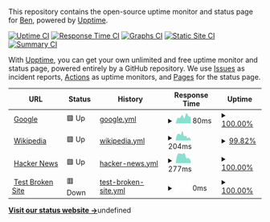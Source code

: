 This repository contains the open-source uptime monitor and status page for [Ben](datatobsn.com), powered by [Upptime](https://github.com/upptime/upptime).

[![Uptime CI](https://github.com/uracilo/uptime/workflows/Uptime%20CI/badge.svg)](https://github.com/uracilo/uptime/actions?query=workflow%3A%22Uptime+CI%22)
[![Response Time CI](https://github.com/uracilo/uptime/workflows/Response%20Time%20CI/badge.svg)](https://github.com/uracilo/uptime/actions?query=workflow%3A%22Response+Time+CI%22)
[![Graphs CI](https://github.com/uracilo/uptime/workflows/Graphs%20CI/badge.svg)](https://github.com/uracilo/uptime/actions?query=workflow%3A%22Graphs+CI%22)
[![Static Site CI](https://github.com/uracilo/uptime/workflows/Static%20Site%20CI/badge.svg)](https://github.com/uracilo/uptime/actions?query=workflow%3A%22Static+Site+CI%22)
[![Summary CI](https://github.com/uracilo/uptime/workflows/Summary%20CI/badge.svg)](https://github.com/uracilo/uptime/actions?query=workflow%3A%22Summary+CI%22)

With [Upptime](https://upptime.js.org), you can get your own unlimited and free uptime monitor and status page, powered entirely by a GitHub repository. We use [Issues](https://github.com/uracilo/uptime/issues) as incident reports, [Actions](https://github.com/uracilo/uptime/actions) as uptime monitors, and [Pages](https://uracilo.github.io/uptime) for the status page.

<!--start: status pages-->
<!-- This summary is generated by Upptime (https://github.com/upptime/upptime) -->
<!-- Do not edit this manually, your changes will be overwritten -->
<!-- prettier-ignore -->
| URL | Status | History | Response Time | Uptime |
| --- | ------ | ------- | ------------- | ------ |
| <img alt="" src="https://favicons.githubusercontent.com/www.google.com" height="13"> [Google](https://www.google.com) | 🟩 Up | [google.yml](https://github.com/uracilo/uptime/commits/HEAD/history/google.yml) | <details><summary><img alt="Response time graph" src="./graphs/google/response-time-week.png" height="20"> 80ms</summary><br><a href="https://uracilo.github.io/uptime/history/google"><img alt="Response time 89" src="https://img.shields.io/endpoint?url=https%3A%2F%2Fraw.githubusercontent.com%2Furacilo%2Fuptime%2FHEAD%2Fapi%2Fgoogle%2Fresponse-time.json"></a><br><a href="https://uracilo.github.io/uptime/history/google"><img alt="24-hour response time 77" src="https://img.shields.io/endpoint?url=https%3A%2F%2Fraw.githubusercontent.com%2Furacilo%2Fuptime%2FHEAD%2Fapi%2Fgoogle%2Fresponse-time-day.json"></a><br><a href="https://uracilo.github.io/uptime/history/google"><img alt="7-day response time 80" src="https://img.shields.io/endpoint?url=https%3A%2F%2Fraw.githubusercontent.com%2Furacilo%2Fuptime%2FHEAD%2Fapi%2Fgoogle%2Fresponse-time-week.json"></a><br><a href="https://uracilo.github.io/uptime/history/google"><img alt="30-day response time 89" src="https://img.shields.io/endpoint?url=https%3A%2F%2Fraw.githubusercontent.com%2Furacilo%2Fuptime%2FHEAD%2Fapi%2Fgoogle%2Fresponse-time-month.json"></a><br><a href="https://uracilo.github.io/uptime/history/google"><img alt="1-year response time 89" src="https://img.shields.io/endpoint?url=https%3A%2F%2Fraw.githubusercontent.com%2Furacilo%2Fuptime%2FHEAD%2Fapi%2Fgoogle%2Fresponse-time-year.json"></a></details> | <details><summary><a href="https://uracilo.github.io/uptime/history/google">100.00%</a></summary><a href="https://uracilo.github.io/uptime/history/google"><img alt="All-time uptime 100.00%" src="https://img.shields.io/endpoint?url=https%3A%2F%2Fraw.githubusercontent.com%2Furacilo%2Fuptime%2FHEAD%2Fapi%2Fgoogle%2Fuptime.json"></a><br><a href="https://uracilo.github.io/uptime/history/google"><img alt="24-hour uptime 100.00%" src="https://img.shields.io/endpoint?url=https%3A%2F%2Fraw.githubusercontent.com%2Furacilo%2Fuptime%2FHEAD%2Fapi%2Fgoogle%2Fuptime-day.json"></a><br><a href="https://uracilo.github.io/uptime/history/google"><img alt="7-day uptime 100.00%" src="https://img.shields.io/endpoint?url=https%3A%2F%2Fraw.githubusercontent.com%2Furacilo%2Fuptime%2FHEAD%2Fapi%2Fgoogle%2Fuptime-week.json"></a><br><a href="https://uracilo.github.io/uptime/history/google"><img alt="30-day uptime 100.00%" src="https://img.shields.io/endpoint?url=https%3A%2F%2Fraw.githubusercontent.com%2Furacilo%2Fuptime%2FHEAD%2Fapi%2Fgoogle%2Fuptime-month.json"></a><br><a href="https://uracilo.github.io/uptime/history/google"><img alt="1-year uptime 100.00%" src="https://img.shields.io/endpoint?url=https%3A%2F%2Fraw.githubusercontent.com%2Furacilo%2Fuptime%2FHEAD%2Fapi%2Fgoogle%2Fuptime-year.json"></a></details>
| <img alt="" src="https://favicons.githubusercontent.com/en.wikipedia.org" height="13"> [Wikipedia](https://en.wikipedia.org) | 🟩 Up | [wikipedia.yml](https://github.com/uracilo/uptime/commits/HEAD/history/wikipedia.yml) | <details><summary><img alt="Response time graph" src="./graphs/wikipedia/response-time-week.png" height="20"> 204ms</summary><br><a href="https://uracilo.github.io/uptime/history/wikipedia"><img alt="Response time 220" src="https://img.shields.io/endpoint?url=https%3A%2F%2Fraw.githubusercontent.com%2Furacilo%2Fuptime%2FHEAD%2Fapi%2Fwikipedia%2Fresponse-time.json"></a><br><a href="https://uracilo.github.io/uptime/history/wikipedia"><img alt="24-hour response time 35" src="https://img.shields.io/endpoint?url=https%3A%2F%2Fraw.githubusercontent.com%2Furacilo%2Fuptime%2FHEAD%2Fapi%2Fwikipedia%2Fresponse-time-day.json"></a><br><a href="https://uracilo.github.io/uptime/history/wikipedia"><img alt="7-day response time 204" src="https://img.shields.io/endpoint?url=https%3A%2F%2Fraw.githubusercontent.com%2Furacilo%2Fuptime%2FHEAD%2Fapi%2Fwikipedia%2Fresponse-time-week.json"></a><br><a href="https://uracilo.github.io/uptime/history/wikipedia"><img alt="30-day response time 220" src="https://img.shields.io/endpoint?url=https%3A%2F%2Fraw.githubusercontent.com%2Furacilo%2Fuptime%2FHEAD%2Fapi%2Fwikipedia%2Fresponse-time-month.json"></a><br><a href="https://uracilo.github.io/uptime/history/wikipedia"><img alt="1-year response time 220" src="https://img.shields.io/endpoint?url=https%3A%2F%2Fraw.githubusercontent.com%2Furacilo%2Fuptime%2FHEAD%2Fapi%2Fwikipedia%2Fresponse-time-year.json"></a></details> | <details><summary><a href="https://uracilo.github.io/uptime/history/wikipedia">99.82%</a></summary><a href="https://uracilo.github.io/uptime/history/wikipedia"><img alt="All-time uptime 100.00%" src="https://img.shields.io/endpoint?url=https%3A%2F%2Fraw.githubusercontent.com%2Furacilo%2Fuptime%2FHEAD%2Fapi%2Fwikipedia%2Fuptime.json"></a><br><a href="https://uracilo.github.io/uptime/history/wikipedia"><img alt="24-hour uptime 100.00%" src="https://img.shields.io/endpoint?url=https%3A%2F%2Fraw.githubusercontent.com%2Furacilo%2Fuptime%2FHEAD%2Fapi%2Fwikipedia%2Fuptime-day.json"></a><br><a href="https://uracilo.github.io/uptime/history/wikipedia"><img alt="7-day uptime 99.82%" src="https://img.shields.io/endpoint?url=https%3A%2F%2Fraw.githubusercontent.com%2Furacilo%2Fuptime%2FHEAD%2Fapi%2Fwikipedia%2Fuptime-week.json"></a><br><a href="https://uracilo.github.io/uptime/history/wikipedia"><img alt="30-day uptime 99.96%" src="https://img.shields.io/endpoint?url=https%3A%2F%2Fraw.githubusercontent.com%2Furacilo%2Fuptime%2FHEAD%2Fapi%2Fwikipedia%2Fuptime-month.json"></a><br><a href="https://uracilo.github.io/uptime/history/wikipedia"><img alt="1-year uptime 100.00%" src="https://img.shields.io/endpoint?url=https%3A%2F%2Fraw.githubusercontent.com%2Furacilo%2Fuptime%2FHEAD%2Fapi%2Fwikipedia%2Fuptime-year.json"></a></details>
| <img alt="" src="https://favicons.githubusercontent.com/news.ycombinator.com" height="13"> [Hacker News](https://news.ycombinator.com) | 🟩 Up | [hacker-news.yml](https://github.com/uracilo/uptime/commits/HEAD/history/hacker-news.yml) | <details><summary><img alt="Response time graph" src="./graphs/hacker-news/response-time-week.png" height="20"> 277ms</summary><br><a href="https://uracilo.github.io/uptime/history/hacker-news"><img alt="Response time 324" src="https://img.shields.io/endpoint?url=https%3A%2F%2Fraw.githubusercontent.com%2Furacilo%2Fuptime%2FHEAD%2Fapi%2Fhacker-news%2Fresponse-time.json"></a><br><a href="https://uracilo.github.io/uptime/history/hacker-news"><img alt="24-hour response time 85" src="https://img.shields.io/endpoint?url=https%3A%2F%2Fraw.githubusercontent.com%2Furacilo%2Fuptime%2FHEAD%2Fapi%2Fhacker-news%2Fresponse-time-day.json"></a><br><a href="https://uracilo.github.io/uptime/history/hacker-news"><img alt="7-day response time 277" src="https://img.shields.io/endpoint?url=https%3A%2F%2Fraw.githubusercontent.com%2Furacilo%2Fuptime%2FHEAD%2Fapi%2Fhacker-news%2Fresponse-time-week.json"></a><br><a href="https://uracilo.github.io/uptime/history/hacker-news"><img alt="30-day response time 324" src="https://img.shields.io/endpoint?url=https%3A%2F%2Fraw.githubusercontent.com%2Furacilo%2Fuptime%2FHEAD%2Fapi%2Fhacker-news%2Fresponse-time-month.json"></a><br><a href="https://uracilo.github.io/uptime/history/hacker-news"><img alt="1-year response time 324" src="https://img.shields.io/endpoint?url=https%3A%2F%2Fraw.githubusercontent.com%2Furacilo%2Fuptime%2FHEAD%2Fapi%2Fhacker-news%2Fresponse-time-year.json"></a></details> | <details><summary><a href="https://uracilo.github.io/uptime/history/hacker-news">100.00%</a></summary><a href="https://uracilo.github.io/uptime/history/hacker-news"><img alt="All-time uptime 100.00%" src="https://img.shields.io/endpoint?url=https%3A%2F%2Fraw.githubusercontent.com%2Furacilo%2Fuptime%2FHEAD%2Fapi%2Fhacker-news%2Fuptime.json"></a><br><a href="https://uracilo.github.io/uptime/history/hacker-news"><img alt="24-hour uptime 100.00%" src="https://img.shields.io/endpoint?url=https%3A%2F%2Fraw.githubusercontent.com%2Furacilo%2Fuptime%2FHEAD%2Fapi%2Fhacker-news%2Fuptime-day.json"></a><br><a href="https://uracilo.github.io/uptime/history/hacker-news"><img alt="7-day uptime 100.00%" src="https://img.shields.io/endpoint?url=https%3A%2F%2Fraw.githubusercontent.com%2Furacilo%2Fuptime%2FHEAD%2Fapi%2Fhacker-news%2Fuptime-week.json"></a><br><a href="https://uracilo.github.io/uptime/history/hacker-news"><img alt="30-day uptime 100.00%" src="https://img.shields.io/endpoint?url=https%3A%2F%2Fraw.githubusercontent.com%2Furacilo%2Fuptime%2FHEAD%2Fapi%2Fhacker-news%2Fuptime-month.json"></a><br><a href="https://uracilo.github.io/uptime/history/hacker-news"><img alt="1-year uptime 100.00%" src="https://img.shields.io/endpoint?url=https%3A%2F%2Fraw.githubusercontent.com%2Furacilo%2Fuptime%2FHEAD%2Fapi%2Fhacker-news%2Fuptime-year.json"></a></details>
| <img alt="" src="https://favicons.githubusercontent.com/thissitedoesnotexist.koj.co" height="13"> [Test Broken Site](https://thissitedoesnotexist.koj.co) | 🟥 Down | [test-broken-site.yml](https://github.com/uracilo/uptime/commits/HEAD/history/test-broken-site.yml) | <details><summary><img alt="Response time graph" src="./graphs/test-broken-site/response-time-week.png" height="20"> 0ms</summary><br><a href="https://uracilo.github.io/uptime/history/test-broken-site"><img alt="Response time 0" src="https://img.shields.io/endpoint?url=https%3A%2F%2Fraw.githubusercontent.com%2Furacilo%2Fuptime%2FHEAD%2Fapi%2Ftest-broken-site%2Fresponse-time.json"></a><br><a href="https://uracilo.github.io/uptime/history/test-broken-site"><img alt="24-hour response time 0" src="https://img.shields.io/endpoint?url=https%3A%2F%2Fraw.githubusercontent.com%2Furacilo%2Fuptime%2FHEAD%2Fapi%2Ftest-broken-site%2Fresponse-time-day.json"></a><br><a href="https://uracilo.github.io/uptime/history/test-broken-site"><img alt="7-day response time 0" src="https://img.shields.io/endpoint?url=https%3A%2F%2Fraw.githubusercontent.com%2Furacilo%2Fuptime%2FHEAD%2Fapi%2Ftest-broken-site%2Fresponse-time-week.json"></a><br><a href="https://uracilo.github.io/uptime/history/test-broken-site"><img alt="30-day response time 0" src="https://img.shields.io/endpoint?url=https%3A%2F%2Fraw.githubusercontent.com%2Furacilo%2Fuptime%2FHEAD%2Fapi%2Ftest-broken-site%2Fresponse-time-month.json"></a><br><a href="https://uracilo.github.io/uptime/history/test-broken-site"><img alt="1-year response time 0" src="https://img.shields.io/endpoint?url=https%3A%2F%2Fraw.githubusercontent.com%2Furacilo%2Fuptime%2FHEAD%2Fapi%2Ftest-broken-site%2Fresponse-time-year.json"></a></details> | <details><summary><a href="https://uracilo.github.io/uptime/history/test-broken-site">100.00%</a></summary><a href="https://uracilo.github.io/uptime/history/test-broken-site"><img alt="All-time uptime 100.00%" src="https://img.shields.io/endpoint?url=https%3A%2F%2Fraw.githubusercontent.com%2Furacilo%2Fuptime%2FHEAD%2Fapi%2Ftest-broken-site%2Fuptime.json"></a><br><a href="https://uracilo.github.io/uptime/history/test-broken-site"><img alt="24-hour uptime 100.00%" src="https://img.shields.io/endpoint?url=https%3A%2F%2Fraw.githubusercontent.com%2Furacilo%2Fuptime%2FHEAD%2Fapi%2Ftest-broken-site%2Fuptime-day.json"></a><br><a href="https://uracilo.github.io/uptime/history/test-broken-site"><img alt="7-day uptime 100.00%" src="https://img.shields.io/endpoint?url=https%3A%2F%2Fraw.githubusercontent.com%2Furacilo%2Fuptime%2FHEAD%2Fapi%2Ftest-broken-site%2Fuptime-week.json"></a><br><a href="https://uracilo.github.io/uptime/history/test-broken-site"><img alt="30-day uptime 100.00%" src="https://img.shields.io/endpoint?url=https%3A%2F%2Fraw.githubusercontent.com%2Furacilo%2Fuptime%2FHEAD%2Fapi%2Ftest-broken-site%2Fuptime-month.json"></a><br><a href="https://uracilo.github.io/uptime/history/test-broken-site"><img alt="1-year uptime 100.00%" src="https://img.shields.io/endpoint?url=https%3A%2F%2Fraw.githubusercontent.com%2Furacilo%2Fuptime%2FHEAD%2Fapi%2Ftest-broken-site%2Fuptime-year.json"></a></details>

<!--end: status pages-->

[**Visit our status website →**](https://uracilo.github.io/uptime)undefined
